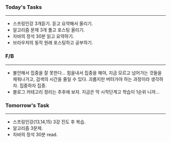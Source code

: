### Today's Tasks
---
- 스프링인강 3개듣기. 듣고 요약해서 올리기.
- 알고리즘 문제 3개 풀고 포스팅 올리기. 
- 자바의 정석 30분 읽고 요약하기.
- 브라우저의 동작 원래 포스팅하고 공부하기.


###  F/B
---
- 불안해서 집중을 잘 못한다... 힘을내서 집중을 해야, 지금 모르고 넘어가는 것들을 채워나가고, 검색의 시간을 줄일 수 있다.
괴롭지만 버텨가야 하는 과정이라 생각하자. 집중하자 집중.
- 블로그 카테고리 정리는 추후에 보자. 지금은 막 시작단계고 학습이 1순위 니까...

###  Tomorrow's Task
---
- 스프링인강(13,14,15) 3강 진도 후 복습.
- 알고리즘 3문제.
- 자바의 정석 30분 read. 

 
